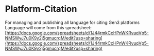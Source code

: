 # Platform-Citation
For managing and publishing all language for citing Gen3 platforms
Language will come from this spreadsheet: [https://docs.google.com/spreadsheets/d/1J44rmkCcHPnWKRvuqVp5-NMSWyJ7u0K9y2j5gmucrqM/edit?usp=sharing](https://docs.google.com/spreadsheets/d/1J44rmkCcHPnWKRvuqVp5-NMSWyJ7u0K9y2j5gmucrqM/edit?usp=sharing)
